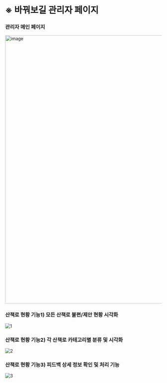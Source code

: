 # ※ 바꿔보길 관리자 페이지  

### 관리자 메인 페이지
<img width="1919" height="864" alt="image" src="https://github.com/user-attachments/assets/bf2b4160-8189-45f8-a231-242e1720f002" />  


### 산책로 현황 기능1) 모든 산책로 불편/제안 현황 시각화
![1](https://github.com/user-attachments/assets/a5a7ead5-c3e4-4f64-b1fd-743f24534f02)  


### 산책로 현황 기능2) 각 산책로 카테고리별 분류 및 시각화 
![2](https://github.com/user-attachments/assets/b3adb193-b1c7-49a3-b7af-b7fd3a914f89)  

### 산책로 현황 기능3) 피드백 상세 정보 확인 및 처리 기능
![3](https://github.com/user-attachments/assets/f1ee495d-e666-49e9-80bc-653907315ed8)

